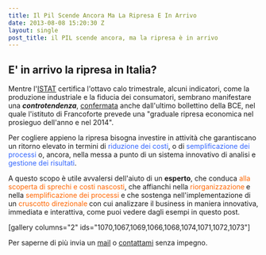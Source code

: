 ```yaml
---
title: Il Pil Scende Ancora Ma La Ripresa E In Arrivo
date: 2013-08-08 15:20:30 Z
layout: single
post_title: il PIL scende ancora, ma la ripresa è in arrivo
---
```


<h2>E' in arrivo la ripresa in Italia?</h2>
Mentre l'<a href="http://www.istat.it/it/archivio/pil">ISTAT</a> certifica l'ottavo calo trimestrale, alcuni indicatori, come la produzione industriale e la fiducia dei consumatori, sembrano manifestare una <em><strong>controtendenza</strong></em>, <a href="http://www.agi.it/economia/notizie/201308081012-eco-rt10041-bce_graduale_ripresa_gia_nel_corso_del_2013">confermata</a> anche dall'ultimo bollettino della BCE, nel quale l'istituto di Francoforte prevede una "graduale ripresa economica nel prosieguo dell'anno e nel 2014".

Per cogliere appieno la ripresa bisogna investire in attività che garantiscano un ritorno elevato in termini di <span style="color: #3366ff;">riduzione dei costi</span>, o di <span style="color: #3366ff;">semplificazione dei processi</span> o, ancora, nella messa a punto di un sistema innovativo di analisi e <span style="color: #3366ff;">gestione dei risultati</span>.

A questo scopo è utile avvalersi dell'aiuto di un <strong>esperto</strong>, che conduca <span style="color: #ff6600;">alla scoperta di sprechi e costi nascosti</span>, che affianchi nella <span style="color: #ff6600;">riorganizzazione</span><strong> </strong>e nella <span style="color: #ff6600;">semplificazione dei processi</span> e che sostenga nell'implementazione di un <span style="color: #ff6600;">cruscotto direzionale<strong> </strong></span>con cui analizzare il business in maniera innovativa, immediata e interattiva, come puoi vedere dagli esempi in questo post.

[gallery columns="2" ids="1070,1067,1069,1066,1068,1074,1071,1072,1073"]

Per saperne di più invia un <a href="mailto:b.menicucci@blackstarconsulting.it">mail</a> o <a title="Richiedi una consulenza di direzione gratuita" href="http://www.blackstarconsulting.it/consulenza-di-direzione-gratuita/">contattami</a> senza impegno.